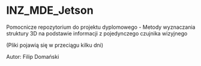 # INZ_MDE_Jetson
Pomocnicze repozytorium do projektu dyplomowego - Metody wyznaczania struktury 3D na podstawie informacji z pojedynczego czujnika wizyjnego

(Pliki pojawią się w przeciągu kilku dni)

Autor: Filip Domański
